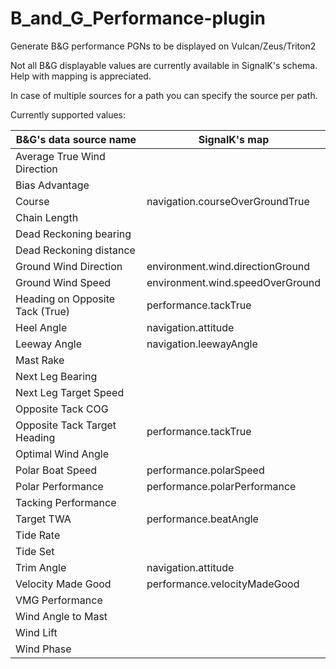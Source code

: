 # B_and_G_Performance-plugin
Generate B&amp;G performance PGNs to be displayed on Vulcan/Zeus/Triton2 

Not all B&G displayable values are currently available in SignalK's schema.
Help with mapping is appreciated.

In case of multiple sources for a path you can specify the source per path.

Currently supported values:

 |B&G's data source name          | SignalK's map                     |
 |--------------------------------|-----------------------------------|
 |Average True Wind Direction     |                                   |
 |Bias Advantage                  |                                   |
 |Course                          | navigation.courseOverGroundTrue   |
 |Chain Length                    |                                   |
 |Dead Reckoning bearing          |                                   |
 |Dead Reckoning distance         |                                   |
 |Ground Wind Direction						| environment.wind.directionGround  |
 |Ground Wind Speed						    | environment.wind.speedOverGround  |
 |Heading on Opposite Tack (True) | performance.tackTrue              |
 |Heel Angle						          | navigation.attitude               |
 |Leeway Angle                    | navigation.leewayAngle            |
 |Mast Rake						            |                                   |
 |Next Leg Bearing						    |                                   |
 |Next Leg Target Speed					  |                                   |
 |Opposite Tack COG               |                                   |
 |Opposite Tack Target Heading    | performance.tackTrue              |
 |Optimal Wind Angle              |                                   |
 |Polar Boat Speed                | performance.polarSpeed            |
 |Polar Performance               | performance.polarPerformance      |
 |Tacking Performance						  |                                   |
 |Target TWA                      | performance.beatAngle
 |Tide Rate						            |                                   |
 |Tide Set						            |                                   |
 |Trim Angle                      | navigation.attitude               |
 |Velocity Made Good              | performance.velocityMadeGood      |
 |VMG Performance                 |                                   |
 |Wind Angle to Mast						  |                                   |
 |Wind Lift                       |                                   |
 |Wind Phase                      |                                   |
